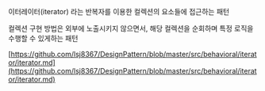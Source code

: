 이터레이터(iterator) 라는 반복자를 이용한 컬렉션의 요소들에 접근하는 패턴

컬렉션 구현 방법은 외부에 노출시키지 않으면서, 해당 컬렉션을 순회하며 특정 로직을 수행할 수 있게하는 패턴

[https://github.com/lsj8367/DesignPattern/blob/master/src/behavioral/iterator/iterator.md](https://github.com/lsj8367/DesignPattern/blob/master/src/behavioral/iterator/iterator.md)
